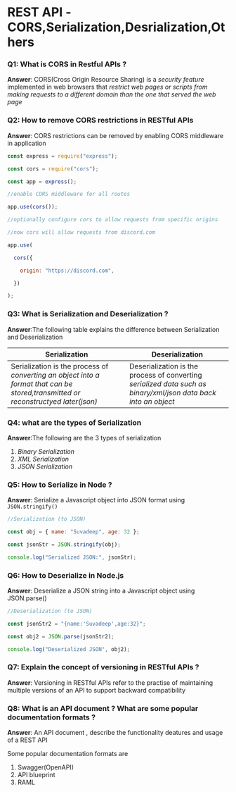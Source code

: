 # REST API -CORS,Serialization,Desrialization,Others

### Q1: What is CORS in Restful APIs ? 

**Answer**: CORS(Cross Origin Resource Sharing) is a *security feature* implemented in web browsers that *restrict web pages or scripts from making requests to a different domain than the one that served the web page*

### Q2: How to remove CORS restrictions in RESTful APIs 

**Answer**: CORS restrictions can be removed by enabling CORS middleware in application

```javascript
const express = require("express");

const cors = require("cors");

const app = express();

//enable CORS middleware for all routes

app.use(cors());

//optionally configure cors to allow requests from specific origins

//now cors will allow requests from discord.com

app.use(

  cors({

​    origin: "https://discord.com",

  })

);
```

### Q3: What is Serialization and Deserialization ? 

**Answer**:The following table explains the difference between Serialization and Deserialization

| Serialization                                                | Deserialization                                              |
| ------------------------------------------------------------ | ------------------------------------------------------------ |
| Serialization is the process of *converting an object into a format that can be stored,transmitted or reconstructyed later(json)* | Deserialization is the process of converting *serialized data such as binary/xml/json data back into an object* |



### Q4: what are the types of Serialization 

**Answer**:The following are the 3 types of serialization 

1. *Binary Serialization*
2. *XML Serialization*
3. *JSON Serialization*

### Q5: How to Serialize in Node ? 

**Answer**: Serialize a Javascript object into JSON format using `JSON.stringify()`

```javascript
//Serialization (to JSON)

const obj = { name: "Suvadeep", age: 32 };

const jsonStr = JSON.stringify(obj);

console.log("Serialized JSON:", jsonStr);


```

### Q6: How to Deserialize in Node.js

**Answer**: Deserialize a JSON string into a Javascript object using JSON.parse()

```javascript
//Deserialization (to JSON)

const jsonStr2 = "{name:'Suvadeep',age:32}";

const obj2 = JSON.parse(jsonStr2);

console.log("Deserialized JSON", obj2);
```

### Q7: Explain the concept of versioning in RESTful APIs ? 

**Answer**: Versioning  in RESTful APIs refer to the practise of maintaining multiple versions of an API to support backward compatibility  

### Q8: What is an API document ? What are some popular documentation formats ? 

**Answer**: An API document , describe the functionality deatures and usage of a REST API

Some popular documentation formats are

1. Swagger(OpenAPI)
2. API blueprint
3. RAML